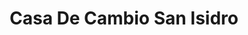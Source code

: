 ---
title: Casa De Cambio San Isidro
slug: casa-de-cambio-san-isidro
updated-on: '2024-05-30T13:44:31.749Z'
created-on: '2024-05-30T13:41:46.671Z'
published-on: '2024-05-30T13:54:32.469Z'
f_city-state-2:
- cms/city/pharr-tx.md
- cms/city/hidalgo-tx.md
f_locations:
- cms/payday-loan/casa-de-cambio-san-isidro-6096.md
- cms/payday-loan/casa-de-cambio-san-isidro-6097.md
- cms/payday-loan/casa-de-cambio-san-isidro-6098.md
- cms/payday-loan/casa-de-cambio-san-isidro-6099.md
f_states:
- cms/state/texas.md
layout: '[company].html'
tags: company
---